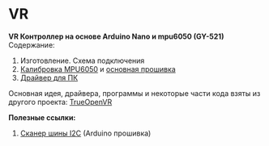 # VR

<b>VR Контроллер на основе Arduino Nano и mpu6050 (GY-521)</b><br/>
Содержание:
1. Изготовление. Схема подключения
2. <a href="https://github.com/CorsairLINK/VR/tree/main/%D0%9A%D0%B0%D0%BB%D0%B8%D0%B1%D1%80%D0%BE%D0%B2%D0%BA%D0%B0%20MPU6050">Калибровка MPU6050</a> и <a href="https://github.com/CorsairLINK/VR/tree/main/%D0%9E%D1%81%D0%BD%D0%BE%D0%B2%D0%BD%D0%B0%D1%8F%20%D0%BF%D1%80%D0%BE%D1%88%D0%B8%D0%B2%D0%BA%D0%B0%20Arduino">основная прошивка</a>
3. <a href="https://github.com/CorsairLINK/VR/tree/main/TrueOpenVR/Settings">Драйвер для ПК</a>



Основная идея, драйвера, программы и некоторые части кода взяты из другого проекта: <a href="https://github.com/TrueOpenVR">TrueOpenVR</a>

<b>Полезные ссылки:</b>
1. <a href="https://github.com/CorsairLINK/VR/tree/main/%D0%A1%D0%BA%D0%B0%D0%BD%D0%B5%D1%80%20%D1%88%D0%B8%D0%BD%D1%8B%20I2C">Сканер шины I2C</a> (Arduino прошивка) </br>

